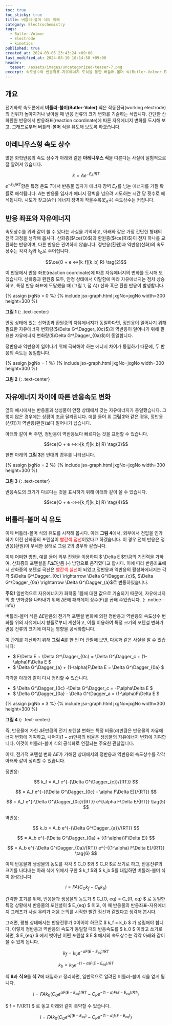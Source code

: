 ```yaml
---
toc: true
toc_sticky: true
title: 버틀러-볼머 식의 이해
category: Electrochemistry
tags:
  - Butler-Volmer
  - Electrode
  - kinetics
published: true
created_at: 2024-03-05 23:43:24 +09:00
last_modified_at: 2024-03-10 10:14:58 +09:00
header:
  teaser: /assets/images/uncategorized-teaser-7.png
excerpt: 속도상수와 반응좌표-자유에너지 도식을 통한 버틀러-볼머 식(Butler-Volmer Equation)의 유도 과정 및 이해
---
```


## 개요

전기화학 속도론에서 **버틀러-볼머(Butler-Voler) 식**은 작동전극(working electrode)의 전위가 높아지거나 낮아질 때 반응 전류의 크기 변화를 기술하는 식입니다.  간단한 산화환원 반응에서 반응좌표(reaction coordinate)에 따른 자유에너지 변화를 도시해 보고, 그래프로부터 버틀러-볼머 식을 유도해 보도록 하겠습니다.

## 아레니우스형 속도 상수

많은 화학반응의 속도 상수가 아래와 같은 **아레니우스 식**을 따른다는 사실이 실험적으로 잘 알려져 있습니다.

$$ k = Ae^{-E_A/RT} \tag{1}$$

$e^{-E_A/RT}$항은 특정 온도 $T$에서 반응물 입자가 에너지 장벽 $E_A$를 넘는 에너지를 가질 확률로 해석됩니다.  $A$는 반응물 입자가 에너지 장벽을 넘으려 시도하는 시간 당 횟수로 해석됩니다.  시도가 잦고($A\uparrow$) 에너지 장벽이 작을수록($E_A\downarrow$) 속도상수는 커집니다.

## 반응 좌표와 자유에너지

속도상수를 위와 같이 쓸 수 있다는 사실을 기억하고, 아래와 같은 가장 간단한 형태의 전극 과정을 생각해 봅시다.  산화종($\ce{O}$)과 환원종($\ce{R}$)이 전자 하나를 교환하는 반응이며, 다른 반응은 관여하지 않습니다.  정반응(환원)과 역반응(산화)의 속도상수는 각각 ${k_f}$와 ${k_b}$로 주어집니다.

$$\ce{O + e <=>[k_f][k_b] R} \tag{2}$$

이 반응에서 반응 좌표(reaction coordinate)에 따른 자유에너지의 변화를 도시해 보겠습니다.  산화종과 환원종 모두, 안정 상태에서 이탈함에 따라 자유에너지는 점차 상승하고, 특정 반응 좌표에 도달했을 때 (그림 1, 점 $A$)) 산화 혹은 환원 반응이 발생합니다.

{% assign jxgNo = 0 %}
{% include jsx-graph.html jxgNo=jxgNo width=300 height=300 %}

<script>
  var board = JXG.JSXGraph.initBoard('{{ "jxg" | append: jxgNo }}', {boundingbox: [-4, 4, 4, -1], axis:false, showCopyright:false, showNavigation:false});
  var gibbsO = board.create('functiongraph', [function(x){return gibbs(1.5, x+2);}, -3.5, 3.5],{name:'Gibbs', withLabel:false, strokeColor:'red'});
  var gibbsR = board.create('functiongraph', [function(x){return gibbs(1.5, -1*(x-2));}, -3.5, 3.5],{name:'Gibbs', withLabel:false, strokeColor:'blue'});
  var textR = board.create('text', [2.3, -0.5, "R"], {fontSize:16, fixed:true});
  var textO = board.create('text', [-3, -0.5, "O+e<sup>-</sup>"], {fontSize:16, fixed:true});
  var textG0c = board.create('text', [-3.7, 1, "ΔG<sup>&#8225;</sup><sub>0c</sub>"], {fontSize:16, fixed:true});
  var textG0a = board.create('text', [2.6, 1, "ΔG<sup>&#8225;</sup><sub>0a</sub>"], {fontSize:16, fixed:true});
  var p2 = board.create('point', [0, 1.91], {name: 'A', size:2, fixed:true});
  var p3 = board.create('point', [-3, 1.91], {visible:false, fixed:true});
  var p4 = board.create('point', [3, 1.91], {visible:false, fixed:true});
  var line1 = board.create('line', [p3, p4], {straightFirst:false, straightLast: false, dash:2});
  var p5 = board.create('point', [-2.5, 0], {visible:false, fixed:true});
  var p6 = board.create('point', [-2.5, 1.91], {visible:false, fixed:true});
  var line2 = board.create('arrow', [p5, p6], {straightFirst:false, straightLast: false, dash:2});
  var p7 = board.create('point', [2.5, 0], {visible:false, fixed:true});
  var p8 = board.create('point', [2.5, 1.91], {visible:false, fixed:true});
  var line3 = board.create('arrow', [p7, p8], {straightFirst:false, straightLast: false, dash:2});
</script>

**그림 1**
{: .text-center}

안정 상태에 있는 산화종과 환원종의 자유에너지가 동일하다면, 정반응이 일어나기 위해 필요한 자유에너지 변화량($\Delta G^\Dagger_{0c}$)과 역반응이 일어나기 위해 필요한 자유에너지 변화량($\Delta G^\Dagger_{0a}$)이 동일합니다.

정반응과 역반응이 일어나기 위해 극복해야 하는 에너지 차이가 동일하기 때문에, 두 반응의 속도는 동일합니다.

{% assign jxgNo = 1 %}
{% include jsx-graph.html jxgNo=jxgNo width=300 height=300 %}

<script>
  var board = JXG.JSXGraph.initBoard('{{ "jxg" | append: jxgNo }}', {boundingbox: [-4, 4, 4, -1], axis:false, showCopyright:false, showNavigation:false});
  var gibbsO = board.create('functiongraph', [function(x){return gibbs(1.5, x+2)+0.5;}, -3.5, 3.5],{name:'Gibbs', withLabel:false, strokeColor:'red'});
  var gibbsR = board.create('functiongraph', [function(x){return gibbs(1.5, -1*(x-2));}, -3.5, 3.5],{name:'Gibbs', withLabel:false, strokeColor:'blue'});
  var textR = board.create('text', [2.3, -0.5, "R"], {fontSize:16, fixed:true});
  var textO = board.create('text', [-3, -0.5, "O+e<sup>-</sup>"], {fontSize:16, fixed:true});
  var textG0c = board.create('text', [-3.7, 1, "ΔG<sup>&#8225;</sup><sub>0c</sub>"], {fontSize:16, fixed:true});
  var textG0a = board.create('text', [2.6, 1, "ΔG<sup>&#8225;</sup><sub>0a</sub>"], {fontSize:16, fixed:true});
  var p2 = board.create('point', [-0.15, 2.15], {name: 'A', size:2, fixed:true});
  var p3 = board.create('point', [-3, 2.15], {visible:false, fixed:true});
  var p4 = board.create('point', [3, 2.15], {visible:false, fixed:true});
  var line1 = board.create('line', [p3, p4], {straightFirst:false, straightLast: false, dash:2});
  var p5 = board.create('point', [-2.5, 0.5], {visible:false, fixed:true});
  var p6 = board.create('point', [-2.5, 2.15], {visible:false, fixed:true});
  var line2 = board.create('arrow', [p5, p6], {straightFirst:false, straightLast: false, dash:2});
  var p7 = board.create('point', [2.5, 0], {visible:false, fixed:true});
  var p8 = board.create('point', [2.5, 2.15], {visible:false, fixed:true});
  var line3 = board.create('arrow', [p7, p8], {straightFirst:false, straightLast: false, dash:2});
</script>

**그림 2**
{: .text-center}

## 자유에너지 차이에 따른 반응속도 변화

앞의 예시에서는 반응물과 생성물이 안정 상태에서 갖는 자유에너지가 동일했습니다.  그렇지 않은 경우에는 상황이 조금 달라집니다.  예를 들어 위 **그림 2**와 같은 경우, 정반응(산화)가 역반응(환원)보다 일어나기 쉽습니다.

아래와 같이 써 주면, 정반응이 역반응보다 빠르다는 것을 표현할 수 있습니다.

$$\ce{O + e <=>>[k_f][k_b] R} \tag{3}$$

한편 아래의 **그림 3**은 반대의 경우를 나타냅니다.

{% assign jxgNo = 2 %}
{% include jsx-graph.html jxgNo=jxgNo width=300 height=300 %}

<script>
  var board = JXG.JSXGraph.initBoard('{{ "jxg" | append: jxgNo }}', {boundingbox: [-4, 4, 4, -1], axis:false, showCopyright:false, showNavigation:false});
  var gibbsO = board.create('functiongraph', [function(x){return gibbs(1.5, x+2);}, -3.5, 3.5],{name:'Gibbs', withLabel:false, strokeColor:'red'});
  var gibbsR = board.create('functiongraph', [function(x){return gibbs(1.5, -1*(x-2))+0.5;}, -3.5, 3.5],{name:'Gibbs', withLabel:false, strokeColor:'blue'});
  var textR = board.create('text', [2.3, -0.5, "R"], {fontSize:16, fixed:true});
  var textO = board.create('text', [-3, -0.5, "O+e<sup>-</sup>"], {fontSize:16, fixed:true});
  var textG0c = board.create('text', [-3.7, 1, "ΔG<sup>&#8225;</sup><sub>0c</sub>"], {fontSize:16, fixed:true});
  var textG0a = board.create('text', [2.6, 1, "ΔG<sup>&#8225;</sup><sub>0a</sub>"], {fontSize:16, fixed:true});
  var p2 = board.create('point', [0.15, 2.15], {name: 'A', size:2, fixed:true});
  var p3 = board.create('point', [-3, 2.15], {visible:false, fixed:true});
  var p4 = board.create('point', [3, 2.15], {visible:false, fixed:true});
  var line1 = board.create('line', [p3, p4], {straightFirst:false, straightLast: false, dash:2});
  var p5 = board.create('point', [-2.5, 0], {visible:false, fixed:true});
  var p6 = board.create('point', [-2.5, 2.15], {visible:false, fixed:true});
  var line2 = board.create('arrow', [p5, p6], {straightFirst:false, straightLast: false, dash:2});
  var p7 = board.create('point', [2.5, 0.5], {visible:false, fixed:true});
  var p8 = board.create('point', [2.5, 2.15], {visible:false, fixed:true});
  var line3 = board.create('arrow', [p7, p8], {straightFirst:false, straightLast: false, dash:2});
</script>

**그림 3**
{: .text-center}

반응속도의 크기가 다르다는 것을 표시하기 위해 아래와 같이 쓸 수 있습니다.

$$\ce{O + e <<=>[k_f][k_b] R} \tag{4}$$

## 버틀러-볼머 식 유도

이제 버틀러-볼머 식의 유도를 시작해 봅시다.  아래 **그림 4**에서, 외부에서 전압을 인가하기 이전 산화종의 포텐셜이 <font color='red'>빨간색 점선</font>이었다고 하겠습니다.  이 경우 전체 반응은 정반응(환원)이 우세한 상태로 그림 2의 경우와 같습니다.

이제 어떠한 방법, 예를 들어 외부 전원을 이용하여 $ \Delta E $만큼의 기전력을 가하여, 산화종의 포텐셜을 $F\Delta E$만큼 (-) 방향으로 움직였다고 합시다.  이에 따라 반응좌표에서 산화종의 포텐셜 곡선은 <font color='red'>빨간색 실선</font>이 되었고,정반응과 역반응의 활성화에너지는 각각 $\Delta G^\Dagger_{0c} \rightarrow \Delta G^\Dagger_{c}$, $\Delta G^\Dagger_{0a} \rightarrow \Delta G^\Dagger_{a}$로 변동하였습니다.

**주의!**  일반적으로 자유에너지가 화학종 1몰에 대한 값으로 기술되기 때문에, 자유에너지의 총 변화량을 나타내기 위해 $\Delta E$에 패러데이 상수($F$)를 곱해 주었습니다.
{: .notice--info}

버틀러-볼머 식은 $\Delta E$만큼의 전기적 포텐셜 변화에 의한 정반응과 역반응의 속도상수 변화를 위의 자유에너지 항들로부터 계산하고, 이를 이용하여 특정 크기의 포텐셜 변화가 반응 전류의 크기에 미치는 영향을 공식화합니다.

이 관계를 계산하기 위해 **그림 4**를 한 번 더 관찰해 보면, 다음과 같은 사실을 알 수 있습니다:

- $ F\Delta E + \Delta G^\Dagger_{0c} = \Delta G^\Dagger_c + (1-\alpha)F\Delta E $
- $ \Delta G^\Dagger_{a} + (1-\alpha)F\Delta E =  \Delta G^\Dagger_{0a} $

각각을 아래와 같이 다시 정리할 수 있습니다.

- $ \Delta G^\Dagger_{0c} -\Delta G^\Dagger_c = -F\alpha\Delta E  $
- $ \Delta G^\Dagger_{0a} - \Delta G^\Dagger_a = (1-\alpha)F\Delta E $

{% assign jxgNo = 3 %}
{% include jsx-graph.html jxgNo=jxgNo width=300 height=300 %}

<script>
  var board = JXG.JSXGraph.initBoard('{{ "jxg" | append: jxgNo }}', {boundingbox: [-4, 4, 4, -1], axis:false, showCopyright:false, showNavigation:false});
  var textR = board.create('text', [2.3, -0.5, "R"], {fontSize:16, fixed:true});
  var textO = board.create('text', [-3, -0.5, "O+e<sup>-</sup>"], {fontSize:16, fixed:true});
  var graph1 = board.create('functiongraph', [function(x){return gibbs(1.5, x+2);}, -3.5, 3.5],{name:'Gibbs', withLabel:false, strokeColor:'red'});
  var graph2 = board.create('functiongraph', [function(x){return gibbs(1.5, x+2)+1;}, -3.5, 3.5],{name:'Gibbs', withLabel:false, strokeColor:'red', dash:2});
  var graph3 = board.create('functiongraph', [function(x){return gibbs(1.5, -1*(x-2));}, -3.5, 3.5],{name:'Gibbs', withLabel:false, strokeColor:'blue'}); 
  var line1 = board.create('line', [[-3.5, 2.38], [3.5, 2.38]], {straightFirst:false, straightLast: false, strokeWidth:1, dash:2, fixed: true})
  var line2 = board.create('line', [[-2.4, 1.88], [2.4, 1.88]], {straightFirst:false, straightLast: false, strokeWidth:1,  dash:2, fixed: true})
  var line3 = board.create('line', [[-1.5, 1.38], [1.5, 1.38]], {straightFirst:false, straightLast: false, strokeWidth:1,  dash:2, fixed: true})
  var arrow1 = board.create('arrow', [[-2.8, 1], [-2.8, 2.38]], {fixed:true, strokeWidth:1});
  var textG0c = board.create('text', [-3.95, 1.5, "ΔG<sup>&#8225;</sup><sub>0c</sub>"], {fontSize:16, fixed:true});
  var arrow2 = board.create('arrow', [[-2.2, 0], [-2.2, 1.88]], {fixed:true, strokeWidth:1});
  var textGc = board.create('text', [-3.2, 0.3, "ΔG<sup>&#8225;</sup><sub>c</sub>"], {fontSize:16, fixed:true});
  var arrow3 = board.create('arrow', [[2.6, 0], [2.6, 2.38]], {fixed:true, strokeWidth:1});
  var textG0a = board.create('text', [2.65, 1.5, "ΔG<sup>&#8225;</sup><sub>0a</sub>"], {fontSize:16, fixed:true});
  var arrow4 = board.create('arrow', [[2.2, 0], [2.2, 1.88]], {fixed:true, strokeWidth:1});
  var textGa = board.create('text', [1.2, 1, "ΔG<sup>&#8225;</sup><sub>a</sub>"], {fontSize:16, fixed:true});
  var arrow5 = board.create('arrow', [[-0.34, 2.39], [-0.34, 1.39]], {fixed:true, strokeColor:'red', strokeWidth:2});
  var textDeltaE = board.create('text', [-0.22, 1.1, "FΔE"], {color: 'red', fontSize:16, fixed:true});
  var points1 = [[0,1.38],[0,1.88],[2.2,1.88],[2.2,1.38]];
  var poly1 = board.create('polygon', points1, {color:'pink', hasInnerPoints:true, withLines:false, vertices:{visible:false}});
  var points2 = [[0,1.88],[0,2.38],[2.2,2.38],[2.2,1.88]];
  var poly2 = board.create('polygon', points2, {hasInnerPoints:true, withLines:false, vertices:{visible:false}});
  var textAlpha = board.create('text', [0.4, 2.13, "(1-α)FΔE"], {fontSize:16, fixed:true});
  var textOneMinusAlpha = board.create('text', [0.4, 1.64, "αFΔE"], {fontSize:16, fixed:true});
  // var p1 = board.create('point', [-2.8, 1]);
</script>

**그림 4**
{: .text-center}

즉, 반응물에 가한 $\Delta E$만큼의 전기 포텐셜 변화는 특정 비율($\alpha$)만큼은 반응물의 자유에너지 변화에 기여하고, 나머지($1-\alpha$)만큼의 비율은 생성물의 자유에너지 변화에 기여합니다. 이것이 버틀러-볼머 식의 공식화로 연결되는 주요한 관찰입니다.

이제, 전기적 포텐셜 변화 $\Delta E$가 가해진 상태에서의 정반응과 역반응의 속도상수를 각각 아래와 같이 정리할 수 있습니다.

정반응:

$$ k_f = A_f e^{-{\Delta G^\Dagger_{c}}/{RT}} $$

$$ = A_f e^{-{(\Delta G^\Dagger_{0c} - \alpha F\Delta E)}/{RT}} $$

$$ = A_f e^{-\Delta G^\Dagger_{0c}/{RT}} e^{\alpha F\Delta E/{RT}} \tag{5} $$

역반응:

$$ k_b = A_b e^{-{\Delta G^\Dagger_{a}}/{RT}} $$

$$ = A_b e^{-(\Delta G^\Dagger_{0a} + {(1-\alpha)}F\Delta E)} $$

$$ = A_b e^{-\Delta G^\Dagger_{0a}/{RT}} e^{-{(1-\alpha) F\Delta E}/{RT}} \tag{6} $$

이제 반응물과 생성물의 농도를 각각 $ C_O $와 $ C_R $로 쓰기로 하고, 반응전류의 크기를 나타내는 아래 식에 위에서 구한 $ k_f $와 $ k_b $를 대입하면 버틀러-볼머 식이 완성됩니다.

$$ i = FA({C_O}{k_f}-{C_R}{k_b}) \tag{7} $$

간략한 표기를 위해, 반응물과 생성물의 농도가 $ C_{O, eq} = C_{R, eq} $ 로 동일한 특정 상황에서 반응물의 포텐셜이 $ E_{eq} $ 이고, 이 때 반응물의 반응좌표-자유에너지 그래프가 사실 우리가 처음 논의를 시작한 빨간 점선과 같았다고 생각해 봅시다.

그러면, 평형 상태에서는 반응전류가 0이어야 하므로 $ k_f = k_b $ 가 성립해야 합니다.  이렇게 정반응과 역반응의 속도가 동일할 때의 반응속도를 $ k_0 $ 이라고 쓰기로 하면, $ E_{eq} $ 에서 벗어난 어떤 포텐셜 $ E $ 에서의 속도상수는 각각 아래와 같이 쓸 수 있게 됩니다.

$$ k_f = k_0 e^{-{\alpha F(E-E_{eq})}/{RT}} \tag{8} $$

$$ k_b = k_0 e^{-{(1-\alpha) F(E-E_{eq})}/{RT}} \tag{9} $$

**식 8**과 **식 9**를 **식 7**에 대입하고 정리하면, 일반적으로 알려진 버틀러-볼머 식을 얻게 됩니다.

$$ i = FAk_0(C_O e^{\alpha F(E-E_{eq})/{RT}} - C_R e^{-{(1-\alpha) F(E- E_{eq})}/{RT}}) \tag{10} $$

$ f = F/{RT} $ 로 놓고 아래와 같이 축약할 수 있습니다. 

$$ i = FAk_0(C_O e^{\alpha f(E-E_{eq})} - C_R e^{-(1-\alpha) f(E- E_{eq})}) \tag{11} $$

